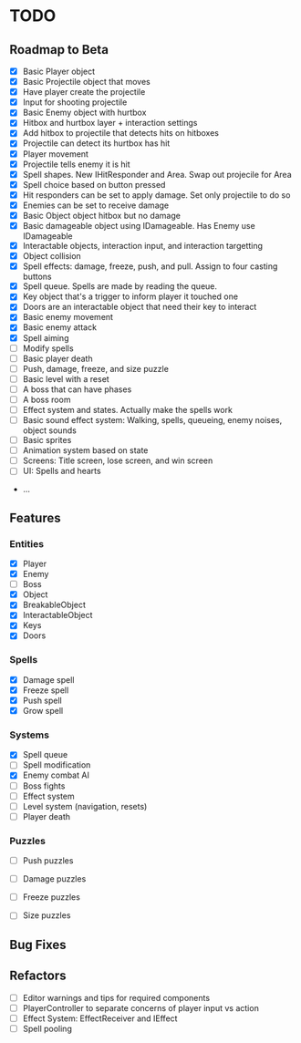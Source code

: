 # TODO

## Roadmap to Beta

- [X] Basic Player object
- [X] Basic Projectile object that moves
- [X] Have player create the projectile
- [X] Input for shooting projectile
- [X] Basic Enemy object with hurtbox
- [X] Hitbox and hurtbox layer + interaction settings
- [X] Add hitbox to projectile that detects hits on hitboxes
- [X] Projectile can detect its hurtbox has hit
- [X] Player movement
- [X] Projectile tells enemy it is hit
- [X] Spell shapes. New IHitResponder and Area. Swap out projecile for Area
- [X] Spell choice based on button pressed
- [X] Hit responders can be set to apply damage. Set only projectile to do so
- [X] Enemies can be set to receive damage
- [X] Basic Object object hitbox but no damage
- [X] Basic damageable object using IDamageable. Has Enemy use IDamageable
- [X] Interactable objects, interaction input, and interaction targetting
- [X] Object collision
- [X] Spell effects: damage, freeze, push, and pull. Assign to four casting buttons
- [X] Spell queue. Spells are made by reading the queue.
- [X] Key object that's a trigger to inform player it touched one
- [X] Doors are an interactable object that need their key to interact
- [X] Basic enemy movement
- [X] Basic enemy attack
- [X] Spell aiming
- [ ] Modify spells
- [ ] Basic player death
- [ ] Push, damage, freeze, and size puzzle
- [ ] Basic level with a reset
- [ ] A boss that can have phases
- [ ] A boss room
- [ ] Effect system and states. Actually make the spells work
- [ ] Basic sound effect system: Walking, spells, queueing, enemy noises, object sounds
- [ ] Basic sprites
- [ ] Animation system based on state
- [ ] Screens: Title screen, lose screen, and win screen
- [ ] UI: Spells and hearts
- ...


## Features

### Entities
- [X] Player
- [X] Enemy
- [ ] Boss
- [X] Object
- [X] BreakableObject
- [X] InteractableObject
- [X] Keys
- [X] Doors

### Spells
- [X] Damage spell
- [X] Freeze spell
- [X] Push spell
- [X] Grow spell

### Systems
- [X] Spell queue
- [ ] Spell modification
- [X] Enemy combat AI
- [ ] Boss fights
- [ ] Effect system
- [ ] Level system (navigation, resets)
- [ ] Player death

### Puzzles
- [ ] Push puzzles
- [ ] Damage puzzles
- [ ] Freeze puzzles
- [ ] Size puzzles


## Bug Fixes


## Refactors

- [ ] Editor warnings and tips for required components
- [ ] PlayerController to separate concerns of player input vs action
- [ ] Effect System: EffectReceiver and IEffect
- [ ] Spell pooling